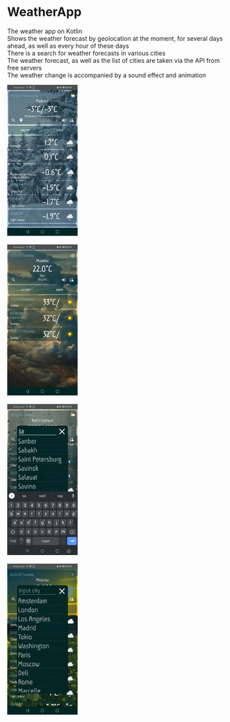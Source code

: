 # WeatherApp
The weather app on Kotlin<br>
Shows the weather forecast by geolocation at the moment, for several days ahead, as well as every hour of these days<br>
There is a search for weather forecasts in various cities<br>
The weather forecast, as well as the list of cities are taken via the API from free servers<br>
The weather change is accompanied by a sound effect and animation

<p align="left">
  <img src="1.jpg" height="350"/><br><br>
  <img src="2.jpg" height="350"/><br><br>
  <img src="3.jpg" height="350"/><br><br>
  <img src="4.jpg" height="350"/><br><br> 
</p>

